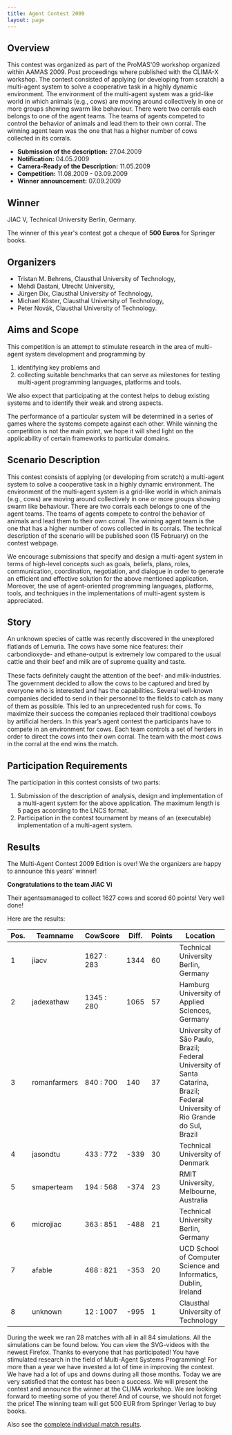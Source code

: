 ```yaml
---
title: Agent Contest 2009
layout: page
---
```


Overview
--------

This contest was organized as part of the ProMAS'09 workshop organized within AAMAS 2009. Post proceedings where published with the CLIMA-X workshop. The contest consisted of applying (or developing from scratch) a multi-agent system to solve a cooperative task in a highly dynamic environment. The environment of the multi-agent system was a grid-like world in which animals (e.g., cows) are moving around collectively in one or more groups showing swarm like behaviour. There were two corrals each belongs to one of the agent teams. The teams of agents competed to control the behavior of animals and lead them to their own corral. The winning agent team was the one that has a higher number of cows collected in its corrals.

* **Submission of the description:** 27.04.2009
* **Notification:** 04.05.2009
* **Camera-Ready of the Description:** 11.05.2009
* **Competition:** 11.08.2009 - 03.09.2009
* **Winner announcement:** 07.09.2009

Winner
------

JIAC V, Technical University Berlin, Germany.

The winner of this year's contest got  a cheque of **500 Euros** for Springer books.

Organizers
----------

* Tristan M. Behrens, Clausthal University of Technology,
* Mehdi Dastani, Utrecht University,
* Jürgen Dix, Clausthal University of Technology,
* Michael Köster, Clausthal University of Technology,
* Peter Novák, Clausthal University of Technology.

Aims and Scope
--------------

This competition is an attempt to stimulate research in the area of multi-agent system development and programming by

1. identifying key problems and
2. collecting suitable benchmarks
   that can serve as milestones for testing multi-agent programming languages, platforms and tools.

We also expect that participating at the contest helps to debug existing systems and to identify their weak and strong aspects.

The performance of a particular system will be determined in a series of games where the systems compete against each other. While winning the competition is not the main point, we hope it will shed light on the applicability of certain frameworks to particular domains.

Scenario Description
--------------------

This contest consists of applying (or developing from scratch) a multi-agent system to solve a cooperative task in a highly dynamic environment. The environment of the multi-agent system is a grid-like world in which animals (e.g., cows) are moving around collectively in one or more groups showing swarm like behaviour. There are two corrals each belongs to one of the agent teams. The teams of agents compete to control the behavior of animals and lead them to their own corral. The winning agent team is the one that has a higher number of cows collected in its corrals. The technical description of the scenario will be published soon (15 February) on the contest webpage.

We encourage submissions that specify and design a multi-agent system in terms of high-level concepts such as goals, beliefs, plans, roles, communication, coordination, negotiation, and dialogue in order to generate an efficient and effective solution for the above mentioned application. Moreover, the use of agent-oriented programming languages, platforms, tools, and techniques in the implementations of multi-agent system is appreciated.

Story
-----

An unknown species of cattle was recently discovered in the unexplored ﬂatlands of Lemuria. The cows have some nice features: their carbondioxyde- and ethane-output is extremely low compared to the usual cattle and their beef and milk are of supreme quality and taste.

These facts deﬁnitely caught the attention of the beef- and milk-industries. The government decided to allow the cows to be captured and bred by everyone who is interested and has the capabilities. Several well-known companies decided to send in their personnel to the ﬁelds to catch as many of them as possible. This led to an unprecedented rush for cows. To maximize their success the companies replaced their traditional cowboys by artiﬁcial herders. In this year’s agent contest the participants have to compete in an environment for cows. Each team controls a set of herders in order to direct the cows into their own corral. The team with the most cows in the corral at the end wins the match.

Participation Requirements
--------------------------

The participation in this contest consists of two parts:

1. Submission of the description of analysis, design and implementation of a multi-agent system for the above application. The maximum length is 5 pages according to the LNCS format.
2. Participation in the contest tournament by means of an (executable) implementation of a multi-agent system.

Results
-------

The Multi-Agent Contest 2009 Edition is over! We the organizers are happy to announce this years' winner!

**Congratulations to the team JIAC Vi**

Their agentsamanaged to collect 1627 cows and scored 60 points! Very well done!

Here are the results:

Pos. | Teamname | CowScore | Diff. | Points | Location
--- | --- | --- | --- | --- | ---
1 | jiacv | 1627 : 283 | 1344 | 60 | Technical University Berlin, Germany
2 | jadexathaw | 1345 : 280 | 1065 | 57 | Hamburg University of Applied Sciences, Germany
3 | romanfarmers | 840 : 700 | 140 | 37 | University of São Paulo, Brazil; Federal University of Santa Catarina, Brazil; Federal University of Rio Grande do Sul, Brazil
4 | jasondtu | 433 : 772 | -339 | 30 | Technical University of Denmark
5 | smaperteam | 194 : 568 | -374 | 23 | RMIT University, Melbourne, Australia
6 | microjiac | 363 : 851 | -488 | 21 | Technical University Berlin, Germany
7 | afable | 468 : 821 | -353 | 20 | UCD School of Computer Science and Informatics, Dublin, Ireland
8 | unknown | 12 : 1007 | -995 | 1 | Clausthal University of Technology

During the week we ran 28 matches with all in all 84 simulations. All the simulations can be found below. You can view the SVG-videos with the newest Firefox. Thanks to everyone that has participated! You have stimulated research in the field of Multi-Agent Systems Programming! For more than a year we have invested a lot of time in improving the contest. We have had a lot of ups and downs during all those months. Today we are very satisfied that the contest has been a success. We will present the contest and announce the winner at the CLIMA workshop. We are looking forward to meeting some of you there! And of course, we should not forget the price! The winning team will get 500 EUR from Springer Verlag to buy books.

Also see the [complete individual match results](/2009/40-results-of-2009/).
